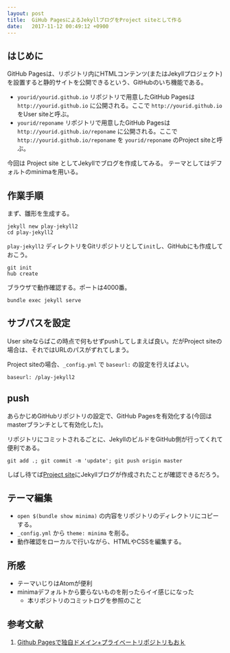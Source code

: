 ```yaml
---
layout: post
title:  GiHub PagesによるJekyllブログをProject siteとして作る
date:   2017-11-12 00:49:12 +0900
---
```


## はじめに
GitHub Pagesは、リポジトリ内にHTMLコンテンツ(またはJekyllプロジェクト)を設置すると静的サイトを公開できるという、GitHubのいち機能である。

- `yourid/yourid.github.io` リポジトリで用意したGitHub Pagesは `http://yourid.github.io` に公開される。ここで `http://yourid.github.io` をUser siteと呼ぶ。
- `yourid/reponame` リポジトリで用意したGitHub Pagesは `http://yourid.github.io/reponame` に公開される。ここで `http://yourid.github.io/reponame` を `yourid/reponame` のProject siteと呼ぶ。

今回は Project site としてJekyllでブログを作成してみる。
テーマとしてはデフォルトのminimaを用いる。

## 作業手順

まず、雛形を生成する。

```
jekyll new play-jekyll2
cd play-jekyll2
```

`play-jekyll2` ディレクトリをGitリポジトリとして`init`し、GitHubにも作成しておこう。

```
git init
hub create
```

ブラウザで動作確認する。ポートは4000番。

```
bundle exec jekyll serve
```

## サブパスを設定

User siteならばこの時点で何もせずpushしてしまえば良い。だがProject siteの場合は、それではURLのパスがずれてしまう。

Project siteの場合、`_config.yml` で `baseurl:` の設定を行えばよい。

```
baseurl: /play-jekyll2
```

## push

あらかじめGitHubリポジトリの設定で、GitHub Pagesを有効化する(今回はmasterブランチとして有効化した)。

リポジトリにコミットされるごとに、JekyllのビルドをGitHub側が行ってくれて便利である。

```
git add .; git commit -m 'update'; git push origin master
```

しばし待てば[Project site](https://kuronat.github.io/play-jekyll2/)にJekyllブログが作成されたことが確認できるだろう。

## テーマ編集

- `open $(bundle show minima)` の内容をリポジトリのディレクトリにコピーする。
- `_config.yml` から `theme: minima` を削る。
- 動作確認をローカルで行いながら、HTMLやCSSを編集する。

## 所感

- テーマいじりはAtomが便利
- minimaデフォルトから要らないものを削ったらイイ感じになった
  - 本リポジトリのコミットログを参照のこと

## 参考文献

1. [Github Pagesで独自ドメイン+プライベートリポジトリもおｋ](http://sonson.jp/blog/2015/01/17/githubpages/)
